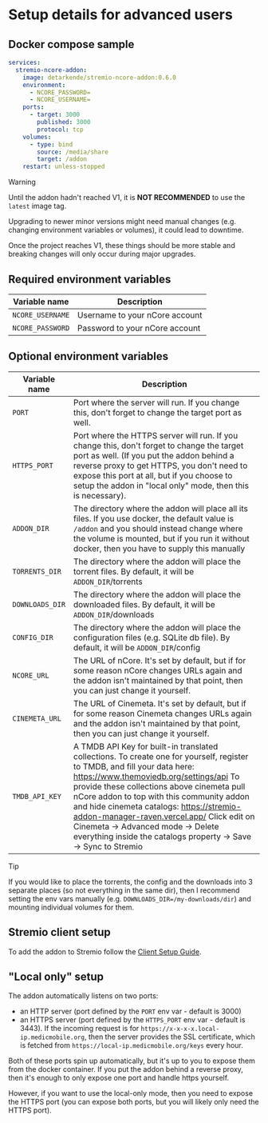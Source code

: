 # Setup details for advanced users

## Docker compose sample

```yaml
services:
  stremio-ncore-addon:
    image: detarkende/stremio-ncore-addon:0.6.0
    environment:
      - NCORE_PASSWORD=
      - NCORE_USERNAME=
    ports:
      - target: 3000
        published: 3000
        protocol: tcp
    volumes:
      - type: bind
        source: /media/share
        target: /addon
    restart: unless-stopped
```

> [!WARNING]
> Until the addon hadn't reached V1, it is **NOT RECOMMENDED** to use the `latest` image tag.
>
> Upgrading to newer minor versions might need manual changes (e.g. changing environment variables or volumes), it could lead to downtime.
>
> Once the project reaches V1, these things should be more stable and breaking changes will only occur during major upgrades.

## Required environment variables

| Variable name    | Description                    |
| ---------------- | ------------------------------ |
| `NCORE_USERNAME` | Username to your nCore account |
| `NCORE_PASSWORD` | Password to your nCore account |

## Optional environment variables

| Variable name   | Description                                                                                                                                                                                                                                                                                                                                                                                                                                                       |
| --------------- | ----------------------------------------------------------------------------------------------------------------------------------------------------------------------------------------------------------------------------------------------------------------------------------------------------------------------------------------------------------------------------------------------------------------------------------------------------------------- |
| `PORT`          | Port where the server will run. If you change this, don't forget to change the target port as well.                                                                                                                                                                                                                                                                                                                                                               |
| `HTTPS_PORT`    | Port where the HTTPS server will run. If you change this, don't forget to change the target port as well. (If you put the addon behind a reverse proxy to get HTTPS, you don't need to expose this port at all, but if you choose to setup the addon in "local only" mode, then this is necessary).                                                                                                                                                               |
| `ADDON_DIR`     | The directory where the addon will place all its files. If you use docker, the default value is `/addon` and you should instead change where the volume is mounted, but if you run it without docker, then you have to supply this manually                                                                                                                                                                                                                       |
| `TORRENTS_DIR`  | The directory where the addon will place the torrent files. By default, it will be `ADDON_DIR`/torrents                                                                                                                                                                                                                                                                                                                                                           |
| `DOWNLOADS_DIR` | The directory where the addon will place the downloaded files. By default, it will be `ADDON_DIR`/downloads                                                                                                                                                                                                                                                                                                                                                       |
| `CONFIG_DIR`    | The directory where the addon will place the configuration files (e.g. SQLite db file). By default, it will be `ADDON_DIR`/config                                                                                                                                                                                                                                                                                                                                 |
| `NCORE_URL`     | The URL of nCore. It's set by default, but if for some reason nCore changes URLs again and the addon isn't maintained by that point, then you can just change it yourself.                                                                                                                                                                                                                                                                                        |
| `CINEMETA_URL`  | The URL of Cinemeta. It's set by default, but if for some reason Cinemeta changes URLs again and the addon isn't maintained by that point, then you can just change it yourself.                                                                                                                                                                                                                                                                                  |
| `TMDB_API_KEY`  | A TMDB API Key for built-in translated collections. To create one for yourself, register to TMDB, and fill your data here: https://www.themoviedb.org/settings/api To provide these collections above cinemeta pull nCore addon to top with this community addon and hide cinemeta catalogs: https://stremio-addon-manager-raven.vercel.app/ Click edit on Cinemeta -> Advanced mode -> Delete everything inside the catalogs property -> Save -> Sync to Stremio |

> [!TIP]
> If you would like to place the torrents, the config and the downloads into 3 separate places (so not everything in the same dir),
> then I recommend setting the env vars manually (e.g. `DOWNLOADS_DIR=/my-downloads/dir`)
> and mounting individual volumes for them.

## Stremio client setup

To add the addon to Stremio follow the [Client Setup Guide](../../client-setup.md).

## "Local only" setup

The addon automatically listens on two ports:

- an HTTP server (port defined by the `PORT` env var - default is 3000)
- an HTTPS server (port defined by the `HTTPS_PORT` env var - default is 3443). If the incoming request is for `https://x-x-x-x.local-ip.medicmobile.org`, then the server provides the SSL certificate, which is fetched from `https://local-ip.medicmobile.org/keys` every hour.

Both of these ports spin up automatically, but it's up to you to expose them from the docker container.
If you put the addon behind a reverse proxy, then it's enough to only expose one port and handle https yourself.

However, if you want to use the local-only mode, then you need to expose the HTTPS port (you can expose both ports, but you will likely only need the HTTPS port).
